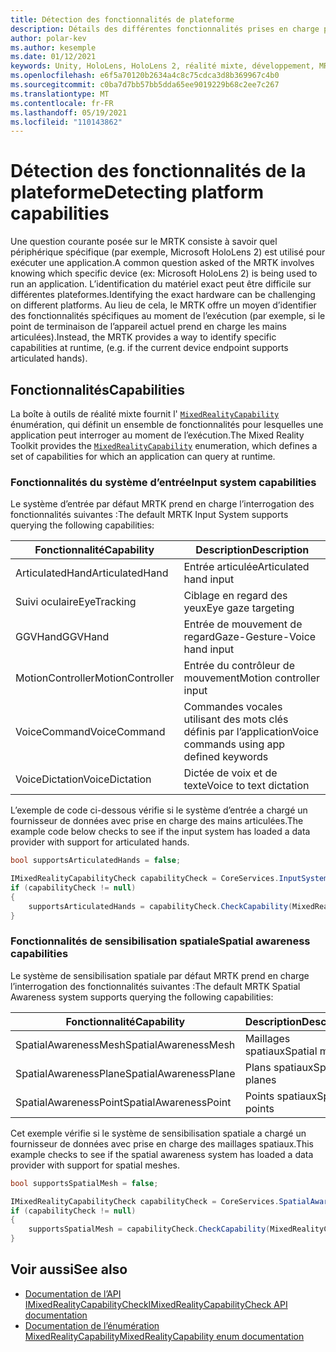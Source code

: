 ```yaml
---
title: Détection des fonctionnalités de plateforme
description: Détails des différentes fonctionnalités prises en charge par MRTK
author: polar-kev
ms.author: kesemple
ms.date: 01/12/2021
keywords: Unity, HoloLens, HoloLens 2, réalité mixte, développement, MRTK, fonctionnalités,
ms.openlocfilehash: e6f5a70120b2634a4c8c75cdca3d8b369967c4b0
ms.sourcegitcommit: c0ba7d7bb57bb5dda65ee9019229b68c2ee7c267
ms.translationtype: MT
ms.contentlocale: fr-FR
ms.lasthandoff: 05/19/2021
ms.locfileid: "110143862"
---
```

# <a name="detecting-platform-capabilities"></a><span data-ttu-id="8f703-104">Détection des fonctionnalités de la plateforme</span><span class="sxs-lookup"><span data-stu-id="8f703-104">Detecting platform capabilities</span></span>

<span data-ttu-id="8f703-105">Une question courante posée sur le MRTK consiste à savoir quel périphérique spécifique (par exemple, Microsoft HoloLens 2) est utilisé pour exécuter une application.</span><span class="sxs-lookup"><span data-stu-id="8f703-105">A common question asked of the MRTK involves knowing which specific device (ex: Microsoft HoloLens 2) is being used to run an application.</span></span> <span data-ttu-id="8f703-106">L’identification du matériel exact peut être difficile sur différentes plateformes.</span><span class="sxs-lookup"><span data-stu-id="8f703-106">Identifying the exact hardware can be challenging on different platforms.</span></span> <span data-ttu-id="8f703-107">Au lieu de cela, le MRTK offre un moyen d’identifier des fonctionnalités spécifiques au moment de l’exécution (par exemple, si le point de terminaison de l’appareil actuel prend en charge les mains articulées).</span><span class="sxs-lookup"><span data-stu-id="8f703-107">Instead, the MRTK provides a way to identify specific capabilities at runtime, (e.g. if the current device endpoint supports articulated hands).</span></span>

## <a name="capabilities"></a><span data-ttu-id="8f703-108">Fonctionnalités</span><span class="sxs-lookup"><span data-stu-id="8f703-108">Capabilities</span></span>

<span data-ttu-id="8f703-109">La boîte à outils de réalité mixte fournit l' [`MixedRealityCapability`](xref:Microsoft.MixedReality.Toolkit.MixedRealityCapability) énumération, qui définit un ensemble de fonctionnalités pour lesquelles une application peut interroger au moment de l’exécution.</span><span class="sxs-lookup"><span data-stu-id="8f703-109">The Mixed Reality Toolkit provides the [`MixedRealityCapability`](xref:Microsoft.MixedReality.Toolkit.MixedRealityCapability) enumeration, which defines a set of capabilities for which an application can query at runtime.</span></span>

### <a name="input-system-capabilities"></a><span data-ttu-id="8f703-110">Fonctionnalités du système d’entrée</span><span class="sxs-lookup"><span data-stu-id="8f703-110">Input system capabilities</span></span>

<span data-ttu-id="8f703-111">Le système d’entrée par défaut MRTK prend en charge l’interrogation des fonctionnalités suivantes :</span><span class="sxs-lookup"><span data-stu-id="8f703-111">The default MRTK Input System supports querying the following capabilities:</span></span>

| <span data-ttu-id="8f703-112">Fonctionnalité</span><span class="sxs-lookup"><span data-stu-id="8f703-112">Capability</span></span> | <span data-ttu-id="8f703-113">Description</span><span class="sxs-lookup"><span data-stu-id="8f703-113">Description</span></span> |
|---|---|
| <span data-ttu-id="8f703-114">ArticulatedHand</span><span class="sxs-lookup"><span data-stu-id="8f703-114">ArticulatedHand</span></span> | <span data-ttu-id="8f703-115">Entrée articulée</span><span class="sxs-lookup"><span data-stu-id="8f703-115">Articulated hand input</span></span> |
| <span data-ttu-id="8f703-116">Suivi oculaire</span><span class="sxs-lookup"><span data-stu-id="8f703-116">EyeTracking</span></span> | <span data-ttu-id="8f703-117">Ciblage en regard des yeux</span><span class="sxs-lookup"><span data-stu-id="8f703-117">Eye gaze targeting</span></span> |
| <span data-ttu-id="8f703-118">GGVHand</span><span class="sxs-lookup"><span data-stu-id="8f703-118">GGVHand</span></span> | <span data-ttu-id="8f703-119">Entrée de mouvement de regard</span><span class="sxs-lookup"><span data-stu-id="8f703-119">Gaze-Gesture-Voice hand input</span></span> |
| <span data-ttu-id="8f703-120">MotionController</span><span class="sxs-lookup"><span data-stu-id="8f703-120">MotionController</span></span> | <span data-ttu-id="8f703-121">Entrée du contrôleur de mouvement</span><span class="sxs-lookup"><span data-stu-id="8f703-121">Motion controller input</span></span> |
| <span data-ttu-id="8f703-122">VoiceCommand</span><span class="sxs-lookup"><span data-stu-id="8f703-122">VoiceCommand</span></span> | <span data-ttu-id="8f703-123">Commandes vocales utilisant des mots clés définis par l’application</span><span class="sxs-lookup"><span data-stu-id="8f703-123">Voice commands using app defined keywords</span></span> |
| <span data-ttu-id="8f703-124">VoiceDictation</span><span class="sxs-lookup"><span data-stu-id="8f703-124">VoiceDictation</span></span> | <span data-ttu-id="8f703-125">Dictée de voix et de texte</span><span class="sxs-lookup"><span data-stu-id="8f703-125">Voice to text dictation</span></span> |

<span data-ttu-id="8f703-126">L’exemple de code ci-dessous vérifie si le système d’entrée a chargé un fournisseur de données avec prise en charge des mains articulées.</span><span class="sxs-lookup"><span data-stu-id="8f703-126">The example code below checks to see if the input system has loaded a data provider with support for articulated hands.</span></span>

```c#
bool supportsArticulatedHands = false;

IMixedRealityCapabilityCheck capabilityCheck = CoreServices.InputSystem as IMixedRealityCapabilityCheck;
if (capabilityCheck != null)
{
    supportsArticulatedHands = capabilityCheck.CheckCapability(MixedRealityCapability.ArticulatedHand);
}
```

### <a name="spatial-awareness-capabilities"></a><span data-ttu-id="8f703-127">Fonctionnalités de sensibilisation spatiale</span><span class="sxs-lookup"><span data-stu-id="8f703-127">Spatial awareness capabilities</span></span>

<span data-ttu-id="8f703-128">Le système de sensibilisation spatiale par défaut MRTK prend en charge l’interrogation des fonctionnalités suivantes :</span><span class="sxs-lookup"><span data-stu-id="8f703-128">The default MRTK Spatial Awareness system supports querying the following capabilities:</span></span>

| <span data-ttu-id="8f703-129">Fonctionnalité</span><span class="sxs-lookup"><span data-stu-id="8f703-129">Capability</span></span> | <span data-ttu-id="8f703-130">Description</span><span class="sxs-lookup"><span data-stu-id="8f703-130">Description</span></span> |
|---|---|
| <span data-ttu-id="8f703-131">SpatialAwarenessMesh</span><span class="sxs-lookup"><span data-stu-id="8f703-131">SpatialAwarenessMesh</span></span> | <span data-ttu-id="8f703-132">Maillages spatiaux</span><span class="sxs-lookup"><span data-stu-id="8f703-132">Spatial meshes</span></span> |
| <span data-ttu-id="8f703-133">SpatialAwarenessPlane</span><span class="sxs-lookup"><span data-stu-id="8f703-133">SpatialAwarenessPlane</span></span> | <span data-ttu-id="8f703-134">Plans spatiaux</span><span class="sxs-lookup"><span data-stu-id="8f703-134">Spatial planes</span></span> |
| <span data-ttu-id="8f703-135">SpatialAwarenessPoint</span><span class="sxs-lookup"><span data-stu-id="8f703-135">SpatialAwarenessPoint</span></span> | <span data-ttu-id="8f703-136">Points spatiaux</span><span class="sxs-lookup"><span data-stu-id="8f703-136">Spatial points</span></span> |

<span data-ttu-id="8f703-137">Cet exemple vérifie si le système de sensibilisation spatiale a chargé un fournisseur de données avec prise en charge des maillages spatiaux.</span><span class="sxs-lookup"><span data-stu-id="8f703-137">This example checks to see if the spatial awareness system has loaded a data provider with support for spatial meshes.</span></span>

```c#
bool supportsSpatialMesh = false;

IMixedRealityCapabilityCheck capabilityCheck = CoreServices.SpatialAwarenessSystem as IMixedRealityCapabilityCheck;
if (capabilityCheck != null)
{
    supportsSpatialMesh = capabilityCheck.CheckCapability(MixedRealityCapability.SpatialAwarenessMesh);
}
```

## <a name="see-also"></a><span data-ttu-id="8f703-138">Voir aussi</span><span class="sxs-lookup"><span data-stu-id="8f703-138">See also</span></span>

- [<span data-ttu-id="8f703-139">Documentation de l’API IMixedRealityCapabilityCheck</span><span class="sxs-lookup"><span data-stu-id="8f703-139">IMixedRealityCapabilityCheck API documentation</span></span>](xref:Microsoft.MixedReality.Toolkit.IMixedRealityCapabilityCheck)
- [<span data-ttu-id="8f703-140">Documentation de l’énumération MixedRealityCapability</span><span class="sxs-lookup"><span data-stu-id="8f703-140">MixedRealityCapability enum documentation</span></span>](xref:Microsoft.MixedReality.Toolkit.MixedRealityCapability)
